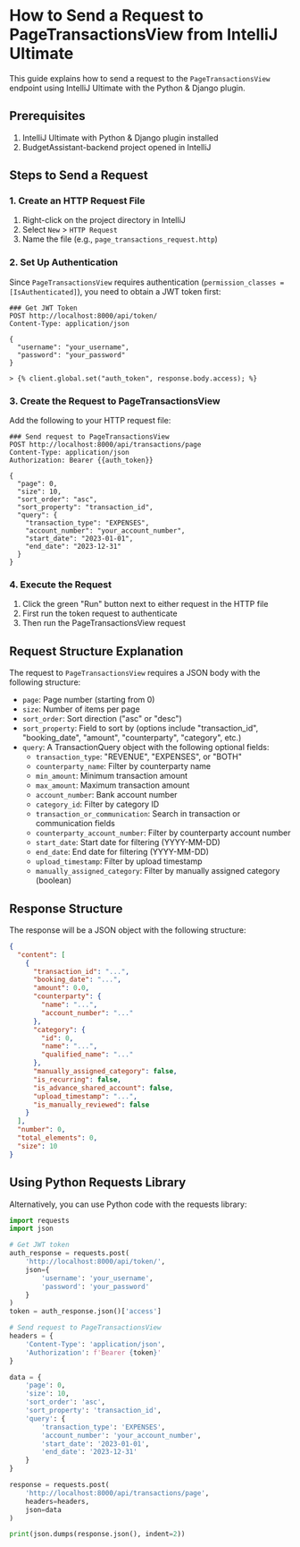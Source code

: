 # How to Send a Request to PageTransactionsView from IntelliJ Ultimate

This guide explains how to send a request to the `PageTransactionsView` endpoint using IntelliJ Ultimate with the Python & Django plugin.

## Prerequisites

1. IntelliJ Ultimate with Python & Django plugin installed
2. BudgetAssistant-backend project opened in IntelliJ

## Steps to Send a Request

### 1. Create an HTTP Request File

1. Right-click on the project directory in IntelliJ
2. Select `New` > `HTTP Request`
3. Name the file (e.g., `page_transactions_request.http`)

### 2. Set Up Authentication

Since `PageTransactionsView` requires authentication (`permission_classes = [IsAuthenticated]`), you need to obtain a JWT token first:

```http
### Get JWT Token
POST http://localhost:8000/api/token/
Content-Type: application/json

{
  "username": "your_username",
  "password": "your_password"
}

> {% client.global.set("auth_token", response.body.access); %}
```

### 3. Create the Request to PageTransactionsView

Add the following to your HTTP request file:

```http
### Send request to PageTransactionsView
POST http://localhost:8000/api/transactions/page
Content-Type: application/json
Authorization: Bearer {{auth_token}}

{
  "page": 0,
  "size": 10,
  "sort_order": "asc",
  "sort_property": "transaction_id",
  "query": {
    "transaction_type": "EXPENSES",
    "account_number": "your_account_number",
    "start_date": "2023-01-01",
    "end_date": "2023-12-31"
  }
}
```

### 4. Execute the Request

1. Click the green "Run" button next to either request in the HTTP file
2. First run the token request to authenticate
3. Then run the PageTransactionsView request

## Request Structure Explanation

The request to `PageTransactionsView` requires a JSON body with the following structure:

- `page`: Page number (starting from 0)
- `size`: Number of items per page
- `sort_order`: Sort direction ("asc" or "desc")
- `sort_property`: Field to sort by (options include "transaction_id", "booking_date", "amount", "counterparty", "category", etc.)
- `query`: A TransactionQuery object with the following optional fields:
  - `transaction_type`: "REVENUE", "EXPENSES", or "BOTH"
  - `counterparty_name`: Filter by counterparty name
  - `min_amount`: Minimum transaction amount
  - `max_amount`: Maximum transaction amount
  - `account_number`: Bank account number
  - `category_id`: Filter by category ID
  - `transaction_or_communication`: Search in transaction or communication fields
  - `counterparty_account_number`: Filter by counterparty account number
  - `start_date`: Start date for filtering (YYYY-MM-DD)
  - `end_date`: End date for filtering (YYYY-MM-DD)
  - `upload_timestamp`: Filter by upload timestamp
  - `manually_assigned_category`: Filter by manually assigned category (boolean)

## Response Structure

The response will be a JSON object with the following structure:

```json
{
  "content": [
    {
      "transaction_id": "...",
      "booking_date": "...",
      "amount": 0.0,
      "counterparty": {
        "name": "...",
        "account_number": "..."
      },
      "category": {
        "id": 0,
        "name": "...",
        "qualified_name": "..."
      },
      "manually_assigned_category": false,
      "is_recurring": false,
      "is_advance_shared_account": false,
      "upload_timestamp": "...",
      "is_manually_reviewed": false
    }
  ],
  "number": 0,
  "total_elements": 0,
  "size": 10
}
```

## Using Python Requests Library

Alternatively, you can use Python code with the requests library:

```python
import requests
import json

# Get JWT token
auth_response = requests.post(
    'http://localhost:8000/api/token/',
    json={
        'username': 'your_username',
        'password': 'your_password'
    }
)
token = auth_response.json()['access']

# Send request to PageTransactionsView
headers = {
    'Content-Type': 'application/json',
    'Authorization': f'Bearer {token}'
}

data = {
    'page': 0,
    'size': 10,
    'sort_order': 'asc',
    'sort_property': 'transaction_id',
    'query': {
        'transaction_type': 'EXPENSES',
        'account_number': 'your_account_number',
        'start_date': '2023-01-01',
        'end_date': '2023-12-31'
    }
}

response = requests.post(
    'http://localhost:8000/api/transactions/page',
    headers=headers,
    json=data
)

print(json.dumps(response.json(), indent=2))
```